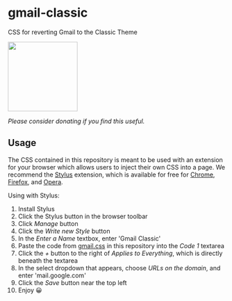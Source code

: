 # gmail-classic

CSS for reverting Gmail to the Classic Theme

<a href="https://www.patreon.com/shellscape">
  <img src="https://c5.patreon.com/external/logo/become_a_patron_button@2x.png" width="160">
</a>

_Please consider donating if you find this useful._

## Usage

The CSS contained in this repository is meant to be used with an extension for your browser which allows users to inject their own CSS into a page. We recommend the [Stylus](https://add0n.com/stylus.html) extension, which is available for free for [Chrome](https://chrome.google.com/webstore/detail/clngdbkpkpeebahjckkjfobafhncgmne), [Firefox](https://addons.mozilla.org/firefox/addon/styl-us/), and [Opera](https://addons.opera.com/extensions/details/stylus/).

Using with Stylus:

1. Install Stylus
1. Click the Stylus button in the browser toolbar
1. Click _Manage_ button
1. Click the _Write new Style_ button
1. In the _Enter a Name_ textbox, enter 'Gmail Classic'
1. Paste the code from [gmail.css]() in this repository into the _Code 1_ textarea
1. Click the _+_ button to the right of _Applies to Everything_, which is directly beneath the textarea
1. In the select dropdown that appears, choose _URLs on the domain_, and enter 'mail.google.com'
1. Click the _Save_ button near the top left
1. Enjoy 😀
